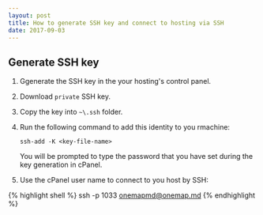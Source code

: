 ```yaml
---
layout: post
title: How to generate SSH key and connect to hosting via SSH
date: 2017-09-03
---
```


## Generate SSH key ##

1. Ggenerate the SSH key in the your hosting's control panel.

2. Download `private` SSH key.

3. Copy the key into `~\.ssh` folder.

4. Run the following command to add this identity to you rmachine:
	
	```ssh-add -K <key-file-name>```
		
	You will be prompted to type the password that you have set during the key generation in cPanel.

5. Use the cPanel user name to connect to you host by SSH:

{% highlight shell %}
ssh -p 1033 onemapmd@onemap.md
{% endhighlight %}

